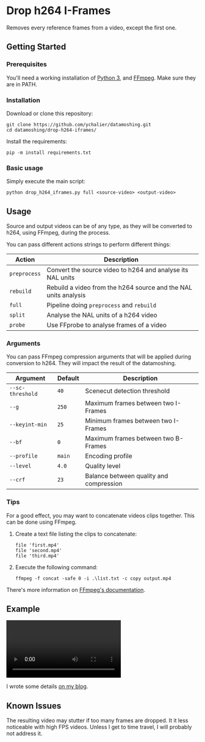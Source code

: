 # Drop h264 I-Frames

Removes every reference frames from a video, except the first one.

## Getting Started

### Prerequisites

You'll need a working installation of [Python 3](https://www.python.org/), and [FFmpeg](https://ffmpeg.org/). Make sure they are in PATH.

### Installation

Download or clone this repository:

```console
git clone https://github.com/ychalier/datamoshing.git
cd datamoshing/drop-h264-iframes/
```

Install the requirements:

```console
pip -m install requirements.txt
```

### Basic usage

Simply execute the main script:

```console
python drop_h264_iframes.py full <source-video> <output-video>
```

## Usage

Source and output videos can be of any type, as they will be converted to h264, using FFmpeg, during the process.

You can pass different actions strings to perform different things:

Action | Description
------ | -----------
`preprocess` | Convert the source video to h264 and analyse its NAL units
`rebuild` | Rebuild a video from the h264 source and the NAL units analysis
`full` | Pipeline doing `preprocess` and `rebuild`
`split` | Analyse the NAL units of a h264 video
`probe` | Use FFprobe to analyse frames of a video

### Arguments

You can pass FFmpeg compression arguments that will be applied during conversion to h264. They will impact the result of the datamoshing.

Argument | Default | Description
-------- | ------- | -----------
`--sc-threshold` | `40` | Scenecut detection threshold
`--g` | `250` | Maximum frames between two I-Frames
`--keyint-min` | `25` | Minimum frames between two I-Frames
`--bf` | `0` | Maximum frames between two B-Frames
`--profile` | `main` | Encoding profile
`--level` | `4.0` | Quality level
`--crf` | `23` | Balance between quality and compression

### Tips

For a good effect, you may want to concatenate videos clips together. This can be done using FFmpeg.

1. Create a text file listing the clips to concatenate:
    ```text
    file 'first.mp4'
    file 'second.mp4'
    file 'third.mp4'
    ```
2. Execute the following command:
    ```console
    ffmpeg -f concat -safe 0 -i .\list.txt -c copy output.mp4
    ```

There's more information on [FFmpeg's documentation](https://trac.ffmpeg.org/wiki/Concatenate).

## Example

<video src="https://i.imgur.com/bOHT26q.mp4" autoplay loop mute controls></video>

I wrote some details [on my blog](https://chalier.fr/blog/datamoshing#droppingreferenceframes).

## Known Issues

The resulting video may stutter if too many frames are dropped. It it less noticeable with high FPS videos. Unless I get to time travel, I will probably not address it.